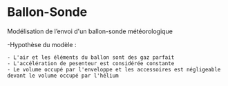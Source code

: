 # Ballon-Sonde
Modélisation de l’envoi d'un ballon-sonde météorologique




-Hypothèse du modèle :

    - L'air et les éléments du ballon sont des gaz parfait
    - L'accélération de pesenteur est considérée constante
    - Le volume occupé par l'enveloppe et les accessoires est négligeable devant le volume occupé par l'hélium
